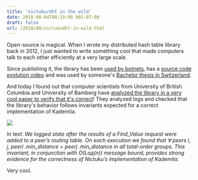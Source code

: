 ```yaml
---
title: 'nictuku/dht in the wild'
date: 2018-08-04T00:19:00.001-07:00
draft: false
url: /2018/08/nictukudht-in-wild.html
---
```


Open-source is magical. When I wrote my distributed hash table library back in 2012, I just wanted to write something cool that made computers talk to each other efficiently at a very large scale.

  

Since publishing it, the library has been [used by botnets](https://thisissecurity.stormshield.com/2016/08/17/from-website-locker-to-ddos-rex/), has a [source code evolution video](https://www.youtube.com/watch?v=NdtqgLOm-_o) and was used by someone's [Bachelor thesis in Switzerland](http://www.stephan-robert.ch/wp-content/uploads/2015/07/Helke-report-tdb.pdf).

  

And today I found out that computer scientists from University of British Columbia and University of Bamberg have [analyzed the library in a very cool paper to verify that it's correct](https://www.icse2018.org/event/icse-2018-technical-papers-inferring-and-asserting-distributed-system-invariants)! They analyzed logs and checked that the library's behavior follows invariants expected for a correct implementation of Kademlia.

[![](https://1.bp.blogspot.com/-DV_XlCeASRc/W2VRnffRtfI/AAAAAAACN7Q/YwQyVNvnOh8mipNuV4-WcYbTYKDoDfo1ACLcBGAs/s320/nictuku-dht-analysis.png)](https://1.bp.blogspot.com/-DV_XlCeASRc/W2VRnffRtfI/AAAAAAACN7Q/YwQyVNvnOh8mipNuV4-WcYbTYKDoDfo1ACLcBGAs/s1600/nictuku-dht-analysis.png)

In text: _We logged state after the results of a Find\_Value request were added to a peer’s routing table. On each execution we found that ∀ peers i, j, peeri .min\_distance = peerj .min\_distance in all total-order groups. This invariant, in conjunction with O(Loд(n)) message bound, provides strong evidence for the correctness of Nictuku’s implementation of Kademlia._

  

Very cool.